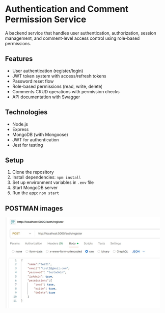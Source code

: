 # Authentication and Comment Permission Service

A backend service that handles user authentication, authorization, session management, and comment-level access control using role-based permissions.

## Features

- User authentication (register/login)
- JWT token system with access/refresh tokens
- Password reset flow
- Role-based permissions (read, write, delete)
- Comments CRUD operations with permission checks
- API documentation with Swagger

## Technologies

- Node.js
- Express
- MongoDB (with Mongoose)
- JWT for authentication
- Jest for testing

## Setup

1. Clone the repository
2. Install dependencies: `npm install`
3. Set up environment variables in `.env` file
4. Start MongoDB server
5. Run the app: `npm start`

## POSTMAN images

![](assets/register1.jpg)